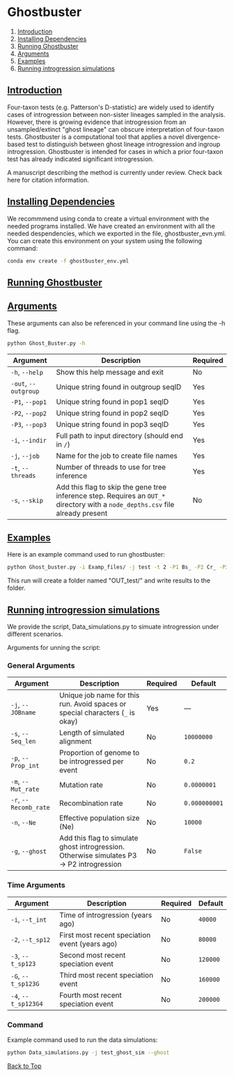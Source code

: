 <a name="top"></a>
# Ghostbuster
1. [Introduction](#intro)
2. [Installing Dependencies](#dependencies)
3. [Running Ghostbuster](#running)
4. [Arguments](#arguments)
5. [Examples](#examples)
6. [Running introgression simulations](#sims)

## <ins>**Introduction**</ins> <a name="intro"></a>

Four-taxon tests (e.g. Patterson's D-statistic) are widely used to identify cases of introgression between non-sister lineages sampled in the analysis. However, there is growing evidence that introgression from an unsampled/extinct "ghost lineage" can obscure interpretation of four-taxon tests. Ghostbuster is a computational tool that applies a novel divergence-based test to distinguish between ghost lineage introgression and ingroup introgression. Ghostbuster is intended for cases in which a prior four-taxon test has already indicated significant introgression.

A manuscript describing the method is currently under review. Check back here for citation information.

## <ins>**Installing Dependencies**</ins> <a name="dependencies"></a>

We recommmend using conda to create a virtual environment with the needed programs installed. We have created an environment with all the needed despendencies, which we exported in the file, ghostbuster_evn.yml. You can create this environment on your system using the following command:

```bash
conda env create -f ghostbuster_env.yml
```

## <ins>**Running Ghostbuster**</ins> <a name="running"></a>

## <ins>**Arguments**</ins> <a name="arguments"></a>
These arguments can also be referenced in your command line using the -h flag.
```bash
python Ghost_Buster.py -h
```

| Argument             | Description                                                                                                                    | Required |
|----------------------|--------------------------------------------------------------------------------------------------------------------------------|----------|
| `-h`, `--help`        | Show this help message and exit                                                                                                | No       |
| `-out`, `--outgroup`  | Unique string found in outgroup seqID                                                                                          | Yes       |
| `-P1`, `--pop1`       | Unique string found in pop1 seqID                                                                                               | Yes       |
| `-P2`, `--pop2`       | Unique string found in pop2 seqID                                                                                               | Yes       |
| `-P3`, `--pop3`       | Unique string found in pop3 seqID                                                                                               | Yes       |
| `-i`, `--indir`       | Full path to input directory (should end in `/`)                                                                               | Yes       |
| `-j`, `--job`         | Name for the job to create file names                                                                                          | Yes       |
| `-t`, `--threads`     | Number of threads to use for tree inference                                                                                     | Yes       |
| `-s`, `--skip`        | Add this flag to skip the gene tree inference step. Requires an `OUT_*` directory with a `node_depths.csv` file already present | No       |

## <ins>**Examples**</ins> <a name="examples"></a>

Here is an example command used to run ghostbuster:

```bash
python Ghost_buster.py -i Examp_files/ -j test -t 2 -P1 Bs_ -P2 Cr_ -P3 At_ -out Es_
```

This run will create a folder named "OUT_test/" and write results to the folder.


## <ins>**Running introgression simulations**</ins> <a name="sims"></a>

We provide the script, Data_simulations.py to simuate introgression under different scenarios. 

Arguments for unning the script:

### General Arguments

| Argument             | Description                                                                                                                | Required | Default        |
|----------------------|----------------------------------------------------------------------------------------------------------------------------|----------|----------------|
| `-j`, `--JOBname`     | Unique job name for this run. Avoid spaces or special characters (`_` is okay)                                            | Yes      | —              |
| `-s`, `--Seq_len`     | Length of simulated alignment                                                                                             | No       | `10000000`     |
| `-p`, `--Prop_int`    | Proportion of genome to be introgressed per event                                                                         | No       | `0.2`          |
| `-m`, `--Mut_rate`    | Mutation rate                                                                                                              | No       | `0.0000001`    |
| `-r`, `--Recomb_rate` | Recombination rate                                                                                                         | No       | `0.000000001`  |
| `-n`, `--Ne`          | Effective population size (Ne)                                                                                            | No       | `10000`        |
| `-g`, `--ghost`       | Add this flag to simulate ghost introgression. Otherwise simulates P3 → P2 introgression                                  | No       | `False`        |


### Time Arguments

| Argument               | Description                                                                  | Required | Default    |
|------------------------|------------------------------------------------------------------------------|----------|------------|
| `-i`, `--t_int`         | Time of introgression (years ago)                                            | No       | `40000`     |
| `-2`, `--t_sp12`        | First most recent speciation event (years ago)                               | No       | `80000`     |
| `-3`, `--t_sp123`       | Second most recent speciation event                                          | No       | `120000`    |
| `-G`, `--t_sp123G`      | Third most recent speciation event                                           | No       | `160000`    |
| `-4`, `--t_sp123G4`     | Fourth most recent speciation event                                          | No       | `200000`    |

### Command

Example command used to run the data simulations:

```bash
python Data_simulations.py -j test_ghost_sim --ghost
```

[Back to Top](#top)





